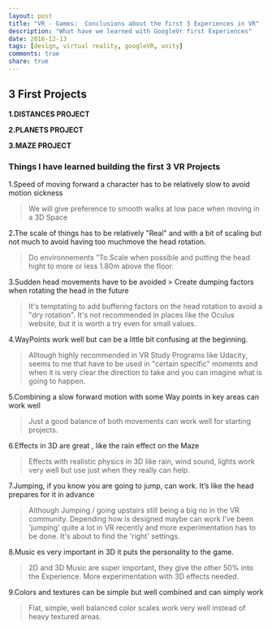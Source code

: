 ```yaml
---
layout: post
title: "VR - Games:  Conclusions about the first 3 Experiences in VR"
description: "What have we learned with GoogleVr first Experiences"
date: 2016-12-13
tags: [design, virtual reality, googleVR, unity]
comments: true
share: true
---
```


## 3 First Projects

**1.DISTANCES PROJECT**

**2.PLANETS PROJECT**

**3.MAZE PROJECT**

### Things I have learned building the first 3 VR Projects

1.Speed of moving forward a character has to be relatively slow to avoid motion sickness

> We will give preference to smooth walks at low pace when moving in a 3D Space

2.The scale of things has to be relatively "Real" and with a bit of scaling but not much to avoid having too muchmove the head rotation. 

> Do environnements "To Scale when possible and putting the head hight to more or less 1.80m above the floor.

3.Sudden head movements have to be avoided > Create dumping factors when rotating the head in the future 

> It's temptating to add buffering factors on the head rotation to avoid a "dry rotation". It's not recommended in places
> like the Oculus website, but it is worth a try even for small values.

4.WayPoints work well but can be a little bit confusing at the beginning.

> Alltough highly recommended in VR Study Programs like Udacity, seems to me that have to be used in "certain specific" moments
> and when it is very clear the direction to take and you can imagine what is going to happen.

5.Combining a slow forward motion with some Way points in key areas can work well

> Just a good balance of both movements can work well for starting projects.

6.Effects in 3D are great , like the rain effect on the Maze

> Effects with realistic physics in 3D like rain, wind sound, lights work very well but use just when they really can help.

7.Jumping, if you know you are going to jump, can work. It’s like the head prepares for it in advance

> Although Jumping / going upstairs still being a big no in the VR community. Depending how is designed maybe can work
> I've been 'jumping' quite a lot in VR recently and more experimentation has to be done. It's about to find the 'right' settings.

8.Music es very important in 3D it puts the personality to the game.

> 2D and 3D Music are super important, they give the other 50% into the Experience. More experimentation with 3D effects needed.

9.Colors and textures can be simple but well combined and can simply work

> Flat, simple, well balanced color scales work very well instead of heavy textured areas.
